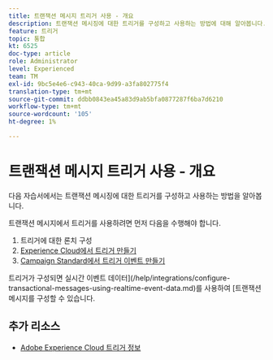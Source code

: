```yaml
---
title: 트랜잭션 메시지 트리거 사용 - 개요
description: 트랜잭션 메시징에 대한 트리거를 구성하고 사용하는 방법에 대해 알아봅니다.
feature: 트리거
topic: 통합
kt: 6525
doc-type: article
role: Administrator
level: Experienced
team: TM
exl-id: 9bc5e4e6-c943-40ca-9d99-a3fa802775f4
translation-type: tm+mt
source-git-commit: ddbb0843ea45a83d9ab5bfa0877287f6ba7d6210
workflow-type: tm+mt
source-wordcount: '105'
ht-degree: 1%

---
```


# 트랜잭션 메시지 트리거 사용 - 개요

다음 자습서에서는 트랜잭션 메시징에 대한 트리거를 구성하고 사용하는 방법을 알아봅니다.

트랜잭션 메시지에서 트리거를 사용하려면 먼저 다음을 수행해야 합니다.

1. 트리거에 대한 론치 구성
2. [Experience Cloud에서 트리거 만들기](/help/integrations/create-a-trigger-in-experience-cloud.md)
3. [Campaign Standard에서 트리거 이벤트 만들기](/help/integrations/create-a-trigger-event.md)

트리거가 구성되면 실시간 이벤트 데이터](/help/integrations/configure-transactional-messages-using-realtime-event-data.md)를 사용하여 [트랜잭션 메시지를 구성할 수 있습니다.

## 추가 리소스

* [Adobe Experience Cloud 트리거 정보](https://experienceleague.adobe.com/docs/campaign-standard/using/integrating-with-adobe-cloud/working-with-campaign-and-triggers/about-adobe-experience-cloud-triggers.html?lang=en#integrating-with-adobe-cloud)
